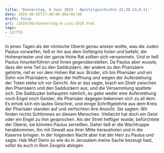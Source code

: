 ```yaml
---
title: 'Donnerstag, 6 Juni 2019 : Apostelgeschichte 22,30.23,6-11.'
date: 2019-06-05T17:48:00.001+02:00
draft: false
url: /2019/06/donnerstag-6-juni-2019.html
tags: 
- LECTIO
---
```


In jenen Tagen als der römische Oberst genau wissen wollte, was die Juden Paulus vorwarfen, ließ er ihn aus dem Gefängnis holen und befahl, die Hohenpriester und der ganze Hohe Rat sollten sich versammeln. Und er ließ Paulus hinunterführen und ihnen gegenüberstellen. Da Paulus aber wusste, dass der eine Teil zu den Sadduzäern, der andere zu den Pharisäern gehörte, rief er vor dem Hohen Rat aus: Brüder, ich bin Pharisäer und ein Sohn von Pharisäern; wegen der Hoffnung und wegen der Auferstehung der Toten stehe ich vor Gericht. Als er das sagte, brach ein Streit zwischen den Pharisäern und den Sadduzäern aus, und die Versammlung spaltete sich. Die Sadduzäer behaupten nämlich, es gebe weder eine Auferstehung noch Engel noch Geister, die Pharisäer dagegen bekennen sich zu all dem. Es erhob sich ein lautes Geschrei, und einige Schriftgelehrte aus dem Kreis der Pharisäer standen auf und verfochten ihre Ansicht. Sie sagten: Wir finden nichts Schlimmes an diesem Menschen. Vielleicht hat doch ein Geist oder ein Engel zu ihm gesprochen. Als der Streit heftiger wurde, befürchtete der Oberst, sie könnten Paulus zerreißen. Daher ließ er die Wachtruppe herabkommen, ihn mit Gewalt aus ihrer Mitte herausholen und in die Kaserne bringen. In der folgenden Nacht aber trat der Herr zu Paulus und sagte: Hab Mut! Denn so wie du in Jerusalem meine Sache bezeugt hast, sollst du auch in Rom Zeugnis ablegen.